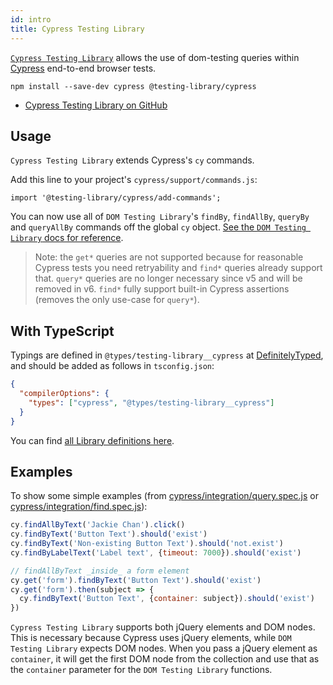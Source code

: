 ```yaml
---
id: intro
title: Cypress Testing Library
---
```


[`Cypress Testing Library`][gh] allows the use of dom-testing queries within
[Cypress](https://cypress.io) end-to-end browser tests.

```
npm install --save-dev cypress @testing-library/cypress
```

- [Cypress Testing Library on GitHub][gh]

## Usage

`Cypress Testing Library` extends Cypress's `cy` commands.

Add this line to your project's `cypress/support/commands.js`:

```
import '@testing-library/cypress/add-commands';
```

You can now use all of `DOM Testing Library`'s `findBy`, `findAllBy`, `queryBy`
and `queryAllBy` commands off the global `cy` object.
[See the `DOM Testing Library` docs for reference](https://testing-library.com/docs/dom-testing-library/api-queries).

> Note: the `get*` queries are not supported because for reasonable Cypress tests you
> need retryability and `find*` queries already support that. `query*` queries are no longer
> necessary since v5 and will be removed in v6. `find*` fully support built-in Cypress
> assertions (removes the only use-case for `query*`).

## With TypeScript

Typings are defined in `@types/testing-library__cypress` at [DefinitelyTyped](https://github.com/DefinitelyTyped/DefinitelyTyped/tree/master/types/testing-library__cypress),
and should be added as follows in `tsconfig.json`:

```json
{
  "compilerOptions": {
    "types": ["cypress", "@types/testing-library__cypress"]
  }
}
```

You can find [all Library definitions here](https://github.com/DefinitelyTyped/DefinitelyTyped/tree/master/types/testing-library__cypress/index.d.ts).

## Examples

To show some simple examples (from
[cypress/integration/query.spec.js](https://github.com/testing-library/cypress-testing-library/blob/master/cypress/integration/query.spec.js) or [cypress/integration/find.spec.js](https://github.com/testing-library/cypress-testing-library/blob/master/cypress/integration/find.spec.js)):

```javascript
cy.findAllByText('Jackie Chan').click()
cy.findByText('Button Text').should('exist')
cy.findByText('Non-existing Button Text').should('not.exist')
cy.findByLabelText('Label text', {timeout: 7000}).should('exist')

// findAllByText _inside_ a form element
cy.get('form').findByText('Button Text').should('exist')
cy.get('form').then(subject => {
  cy.findByText('Button Text', {container: subject}).should('exist')
})
```

`Cypress Testing Library` supports both jQuery elements and DOM nodes. This is
necessary because Cypress uses jQuery elements, while `DOM Testing Library`
expects DOM nodes. When you pass a jQuery element as `container`, it will get
the first DOM node from the collection and use that as the `container` parameter
for the `DOM Testing Library` functions.

[gh]: https://github.com/testing-library/cypress-testing-library
